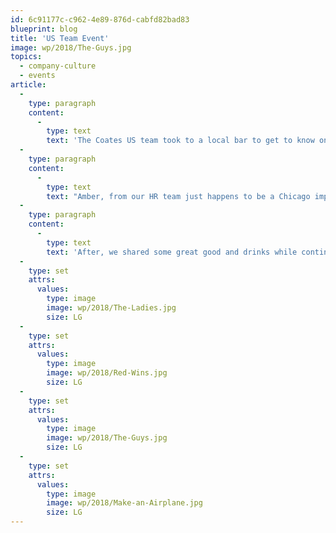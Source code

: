 ```yaml
---
id: 6c91177c-c962-4e89-876d-cabfd82bad83
blueprint: blog
title: 'US Team Event'
image: wp/2018/The-Guys.jpg
topics:
  - company-culture
  - events
article:
  -
    type: paragraph
    content:
      -
        type: text
        text: 'The Coates US team took to a local bar to get to know one another through an improv driven team building exercise, and of course delicious food and drinks.'
  -
    type: paragraph
    content:
      -
        type: text
        text: "Amber, from our HR team just happens to be a Chicago improviser, working at places like The Second City and Improv Olympic. She, alongside some friends, led improv-based teambuilding exercises throughout the afternoon. It was a great opportunity to get to know our colleagues. Our theme for the event was centered around one of our Coates Values, “One In, All In”. \_Through the sometimes goofy, and always enlightening activities we were able to come together, focus on teamwork, and learn about each other’s personalities and how to communicate effectively in the work place."
  -
    type: paragraph
    content:
      -
        type: text
        text: 'After, we shared some great good and drinks while continuing to get to know one another out on the patio!'
  -
    type: set
    attrs:
      values:
        type: image
        image: wp/2018/The-Ladies.jpg
        size: LG
  -
    type: set
    attrs:
      values:
        type: image
        image: wp/2018/Red-Wins.jpg
        size: LG
  -
    type: set
    attrs:
      values:
        type: image
        image: wp/2018/The-Guys.jpg
        size: LG
  -
    type: set
    attrs:
      values:
        type: image
        image: wp/2018/Make-an-Airplane.jpg
        size: LG
---
```

